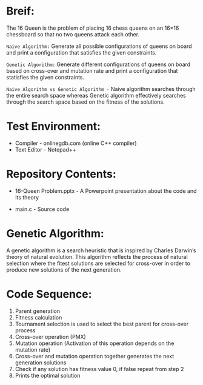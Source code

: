 # Breif: 
The 16 Queen is the problem of placing 16 chess queens on an 16×16 chessboard so that no two queens attack each other. 

`Naive Algorithm:` Generate all possible configurations of queens on board and print a configuration that satisfies the given constraints.

`Genetic Algorithm:` Generate different configurations of queens on board based on cross-over and mutation rate and print a configuration that statisfies the given constraints.

`Naive Algorithm vs Genetic Algorithm -` Naive algorithm searches through the entire search space whereas Genetic algorithm effectively searches through the search space based on the fitness of the solutions. 

# Test Environment: 
* Compiler - onlinegdb.com (online C++ compiler)
* Text Editor - Notepad++

# Repository Contents: 
- 16-Queen Problem.pptx -  A Powerpoint presentation about the code and its theory 

- main.c - Source code

# Genetic Algorithm: 
A genetic algorithm is a search heuristic that is inspired by Charles Darwin’s theory of natural evolution. This algorithm reflects the process of natural selection where the fitest solutions are selected for cross-over in order to produce new solutions of the next generation.

# Code Sequence: 
1. Parent generation 
2. Fitness calculation 
3. Tournament selection is used to select the best parent for cross-over process
4. Cross-over operation (PMX)
5. Mutation operation (Activation of this operation depends on the mutation rate)
6. Cross-over and mutation operation together generates the next generation solutions
7. Check if any solution has fitness value 0, if false repeat from step 2
8. Prints the optimal solution
